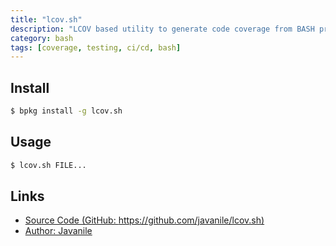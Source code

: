 ```yaml
---
title: "lcov.sh"
description: "LCOV based utility to generate code coverage from BASH project"
category: bash
tags: [coverage, testing, ci/cd, bash]
---
```


## Install

```bash
$ bpkg install -g lcov.sh
```

## Usage

```bash
$ lcov.sh FILE... 
```

## Links
* [Source Code (GitHub: https://github.com/javanile/lcov.sh)](https://github.com/javanile/lcov.sh)
* [Author: Javanile](https://javanile.org)
